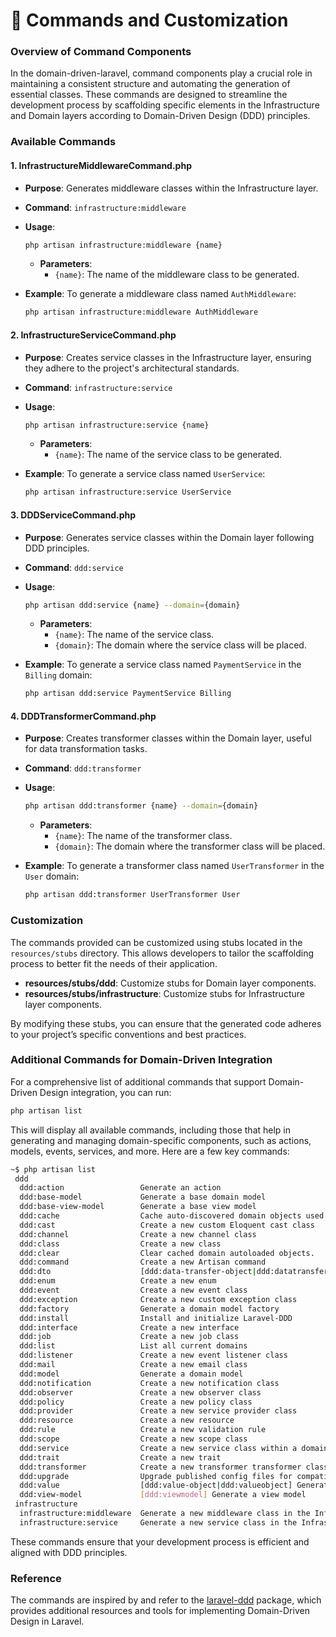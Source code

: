 # 🧱 Commands and Customization

### Overview of Command Components

In the domain-driven-laravel, command components play a crucial role in maintaining a consistent structure and automating the generation of essential classes. These commands are designed to streamline the development process by scaffolding specific elements in the Infrastructure and Domain layers according to Domain-Driven Design (DDD) principles.

### Available Commands

#### 1. **InfrastructureMiddlewareCommand.php**

-   **Purpose**: Generates middleware classes within the Infrastructure layer.
-   **Command**: `infrastructure:middleware`
-   **Usage**:

    ```bash
    php artisan infrastructure:middleware {name}
    ```

    -   **Parameters**:
        -   `{name}`: The name of the middleware class to be generated.

-   **Example**: To generate a middleware class named `AuthMiddleware`:
    ```bash
    php artisan infrastructure:middleware AuthMiddleware
    ```

#### 2. **InfrastructureServiceCommand.php**

-   **Purpose**: Creates service classes in the Infrastructure layer, ensuring they adhere to the project's architectural standards.
-   **Command**: `infrastructure:service`
-   **Usage**:

    ```bash
    php artisan infrastructure:service {name}
    ```

    -   **Parameters**:
        -   `{name}`: The name of the service class to be generated.

-   **Example**: To generate a service class named `UserService`:
    ```bash
    php artisan infrastructure:service UserService
    ```

#### 3. **DDDServiceCommand.php**

-   **Purpose**: Generates service classes within the Domain layer following DDD principles.
-   **Command**: `ddd:service`
-   **Usage**:

    ```bash
    php artisan ddd:service {name} --domain={domain}
    ```

    -   **Parameters**:
        -   `{name}`: The name of the service class.
        -   `{domain}`: The domain where the service class will be placed.

-   **Example**: To generate a service class named `PaymentService` in the `Billing` domain:
    ```bash
    php artisan ddd:service PaymentService Billing
    ```

#### 4. **DDDTransformerCommand.php**

-   **Purpose**: Creates transformer classes within the Domain layer, useful for data transformation tasks.
-   **Command**: `ddd:transformer`
-   **Usage**:

    ```bash
    php artisan ddd:transformer {name} --domain={domain}
    ```

    -   **Parameters**:
        -   `{name}`: The name of the transformer class.
        -   `{domain}`: The domain where the transformer class will be placed.

-   **Example**: To generate a transformer class named `UserTransformer` in the `User` domain:
    ```bash
    php artisan ddd:transformer UserTransformer User
    ```

### Customization

The commands provided can be customized using stubs located in the `resources/stubs` directory. This allows developers to tailor the scaffolding process to better fit the needs of their application.

-   **resources/stubs/ddd**: Customize stubs for Domain layer components.
-   **resources/stubs/infrastructure**: Customize stubs for Infrastructure layer components.

By modifying these stubs, you can ensure that the generated code adheres to your project’s specific conventions and best practices.

### Additional Commands for Domain-Driven Integration

For a comprehensive list of additional commands that support Domain-Driven Design integration, you can run:

```bash
php artisan list
```

This will display all available commands, including those that help in generating and managing domain-specific components, such as actions, models, events, services, and more. Here are a few key commands:

```bash
~$ php artisan list
 ddd
  ddd:action                 Generate an action
  ddd:base-model             Generate a base domain model
  ddd:base-view-model        Generate a base view model
  ddd:cache                  Cache auto-discovered domain objects used for autoloading.
  ddd:cast                   Create a new custom Eloquent cast class
  ddd:channel                Create a new channel class
  ddd:class                  Create a new class
  ddd:clear                  Clear cached domain autoloaded objects.
  ddd:command                Create a new Artisan command
  ddd:dto                    [ddd:data-transfer-object|ddd:datatransferobject|ddd:data] Generate a data transfer object
  ddd:enum                   Create a new enum
  ddd:event                  Create a new event class
  ddd:exception              Create a new custom exception class
  ddd:factory                Generate a domain model factory
  ddd:install                Install and initialize Laravel-DDD
  ddd:interface              Create a new interface
  ddd:job                    Create a new job class
  ddd:list                   List all current domains
  ddd:listener               Create a new event listener class
  ddd:mail                   Create a new email class
  ddd:model                  Generate a domain model
  ddd:notification           Create a new notification class
  ddd:observer               Create a new observer class
  ddd:policy                 Create a new policy class
  ddd:provider               Create a new service provider class
  ddd:resource               Create a new resource
  ddd:rule                   Create a new validation rule
  ddd:scope                  Create a new scope class
  ddd:service                Create a new service class within a domain
  ddd:trait                  Create a new trait
  ddd:transformer            Create a new transformer transformer class
  ddd:upgrade                Upgrade published config files for compatibility with 1.x.
  ddd:value                  [ddd:value-object|ddd:valueobject] Generate a value object
  ddd:view-model             [ddd:viewmodel] Generate a view model
 infrastructure
  infrastructure:middleware  Generate a new middleware class in the Infrastructure layer
  infrastructure:service     Generate a new service class in the Infrastructure layer
```

These commands ensure that your development process is efficient and aligned with DDD principles.

### Reference

The commands are inspired by and refer to the [laravel-ddd](https://github.com/lunarstorm/laravel-ddd) package, which provides additional resources and tools for implementing Domain-Driven Design in Laravel.
